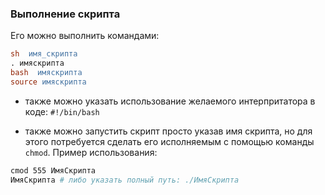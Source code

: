 ### Выполнение скрипта

Его можно выполнить командами:
```Lex
sh  имя_скрипта
. имяскрипта
bash  имяскрипта
source имяскрипта
```

* также можно указать использование желаемого интерпритатора в коде:
`#!/bin/bash`

* также можно запустить скрипт просто указав имя скрипта, но для этого потребуется сделать его исполняемым с помощью команды `chmod`.
Пример использования:
```Dockerfile
cmod 555 ИмяСкрипта
ИмяСкрипта # либо указать полный путь: ./ИмяСкрипта
```



